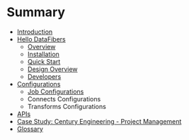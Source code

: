# Summary

* [Introduction](introduction.md)
* [Hello DataFibers](hello_datafibers.md)
   * [Overview](overview.md)
   * [Installation](installation.md)
   * [Quick Start](quick_start.md)
   * [Design Overview](design_overview.md)
   * [Developers](developers.md)
* [Configurations](configurations.md)
   * [Job Configurations](job_configurations.md)
   * Connects Configurations
   * Transforms Configurations
* [APIs](apis.md)
* [Case Study: Century Engineering - Project Management](case-study-2.md)
* [Glossary](GLOSSARY.md)

